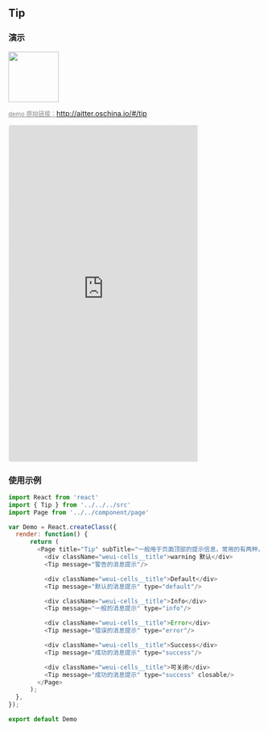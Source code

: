 ## Tip

### 演示

<img width="100" src="http://qr.topscan.com/api.php?text=http://aitter.oschina.io/#/tip"/>

<a href="http://aitter.oschina.io/#/tip" target="_blank" style="font-size:12px;color:#888;">demo 原始链接：http://aitter.oschina.io/#/tip</a>

<div style="width:377px;height:667px;display:inline-block;border:1px dashed #ececec;border-radius:5px;overflow:hidden;">
  <iframe src="http://aitter.oschina.io/#/tip" width="375" height="667" border="0" frameborder="0"></iframe>
</div>


### 使用示例

``` javascript
import React from 'react'
import { Tip } from '../../../src'
import Page from '../../component/page'

var Demo = React.createClass({
  render: function() {
      return (
        <Page title="Tip" subTitle="一般用于页面顶部的提示信息，常用的有两种，一种是带背景颜色和图标警告消息，一种是没有背景，文字居中的一般消息。">
          <div className="weui-cells__title">warning 默认</div>
          <Tip message="警告的消息提示"/>

          <div className="weui-cells__title">Default</div>
          <Tip message="默认的消息提示" type="default"/>

          <div className="weui-cells__title">Info</div>
          <Tip message="一般的消息提示" type="info"/>

          <div className="weui-cells__title">Error</div>
          <Tip message="错误的消息提示" type="error"/>

          <div className="weui-cells__title">Success</div>
          <Tip message="成功的消息提示" type="success"/>

          <div className="weui-cells__title">可关闭</div>
          <Tip message="成功的消息提示" type="success" closable/>
        </Page>
      );
  },
});

export default Demo

```
